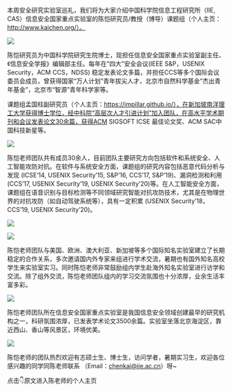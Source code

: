  本周安全研究实验室巡礼，我们将为大家介绍中国科学院信息工程研究所（IIE, CAS）信息安全国家重点实验室的陈恺研究员/教授（博导）课题组（个人主页：http://www.kaichen.org/）。 

    
 

  ![](https://mmbiz.qpic.cn/sz_mmbiz_png/Ugr3WBm6od8yCZcFY17XB56spuaibwibgnkPUqKBxhwKnrtleRt740f317axEZyhwcXe3EmkXu8EyNVvErGyx0pQ/640?wx_fmt=png) 

    
 

  陈恺研究员为中国科学院研究生院博士，现担任信息安全国家重点实验室副主任、《信息安全学报》编辑部主任。每年在“四大”安全会议(IEEE S&P，USENIX Security，ACM CCS，NDSS) 稳定发表论文多篇，并担任CCS等多个国际会议委员会成员，曾获得国家“万人计划”青年拔尖人才，北京市自然科学基金“杰出青年基金”，北京市“智源”青年科学家等。 

    
 

  课题组孟国柱副研究员（个人主页：https://impillar.github.io/），在新加坡南洋理工大学获得博士学位，经中科院“高层次人才引进计划”加入团队，在高水平学术期刊和会议发表论文30余篇，获得ACM SIGSOFT ICSE 最佳论文奖、ACM SAC中国科技新星等。 

    
 

  ![](https://mmbiz.qpic.cn/sz_mmbiz_png/Ugr3WBm6od8yCZcFY17XB56spuaibwibgnEjs5ibRvVPmseth9paicTMh5EXVgFKCBib1Tjt0ias1cGxynO3icVOf2nibQ/640?wx_fmt=png) 

  陈恺老师团队共有成员30余人，目前团队主要研究方向包括软件和系统安全、人工智能攻防对抗。在软件与系统安全方面，课题组的研究内容包括恶意代码分析与发现 (ICSE‘14, USENIX Security’15, S&P’16, CCS’17, S&P’19)、漏洞检测和利用(CCS’17, USENIX Security’19, USENIX Security’20)等。在人工智能安全方面，课题组在语音识别与目标检测等不同领域研究智能对抗攻防技术，尤其是在物理世界的对抗攻防（如自动驾驶系统等），具有一定积累 (USENIX Security’18，CCS’19, USENIX Security’20)。 

    
 

  ![](https://mmbiz.qpic.cn/sz_mmbiz_png/Ugr3WBm6od8yCZcFY17XB56spuaibwibgnp887TVWS3iaTJvS4IW8L2V4bbvWX3beGrPzlnB9J8yXpgEGEN6Zkjuw/640?wx_fmt=png) 

    
 

  ![](https://mmbiz.qpic.cn/sz_mmbiz_png/Ugr3WBm6od8yCZcFY17XB56spuaibwibgn1Y4ziczGZgibkyAzbribYPrfrSsx5Y3iczLYIc5sP6smzvIwlESDJoC2vw/640?wx_fmt=png) 

    
 

  陈恺老师团队与美国、欧洲、澳大利亚、新加坡等多个国际知名实验室建立了长期稳定的合作关系，多次邀请国内外专家来组进行学术交流，暑期也有国外知名高校学生来实验室实习。同时陈恺老师非常鼓励组内学生赴海外知名实验室进行访学和交流。除了组外交流，陈恺老师团队组内的学习交流氛围也十分浓厚，业余生活丰富多彩。 

    
 

  ![](https://mmbiz.qpic.cn/sz_mmbiz_png/Ugr3WBm6od8yCZcFY17XB56spuaibwibgnxC4prpBgESz81qxqpljcZB1T8BQFooxhJ45eTrcLeIGwnH0dnfgN1g/640?wx_fmt=png) 

    
 

  陈恺老师团队所在信息安全国家重点实验室是我国信息安全领域创建最早的研究机构之一，科研氛围浓厚，已发表学术论文3500余篇。实验室坐落北京海淀区，靠近西山、香山等风景区，环境优美。 

    
 

  ![](https://mmbiz.qpic.cn/sz_mmbiz_png/Ugr3WBm6od8yCZcFY17XB56spuaibwibgnPLnvia9CL1DGqlrP4qwAuL1dn5Yz8jTdYMicMxW5ZlOv9MO3t0ZWjPjw/640?wx_fmt=png) 

    
 

  陈恺老师的团队热烈欢迎有志硕士生、博士生，访问学者，暑期实习生，欢迎各位感兴趣的同学同陈老师联系 （Email：chenkai@iie.ac.cn）呀~ 

    
 

    
 

  点击👇原文进入陈老师的个人主页 

